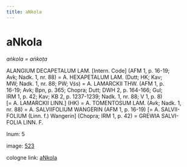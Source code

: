 ```yaml
---
title: aNkola
---
```


# aNkola

<i>aṅkola = aṅkoṭa</i>  <div n="P" /><bot>ALANGIUM DECAPETALUM LAM.</bot> [Intern. Code] (AFM 1, p. 16-19; <div n="lb" />Avk; Nadk. 1, nr. 88) = <bot>A. HEXAPETALUM LAM.</bot> (Dutt; HK; Kav; <div n="lb" />MW; Nadk. 1, nr. 88; PW; Vśs) = <bot>A. LAMARCKII THW.</bot> (AFM 1, p. <div n="lb" />16-19; Avk; Bpn, p. 365; Chopra; Dutt; DWH 2, p. 164-166; Gul; <div n="lb" />IRM 1, p. 42; Kav; KB 2, p. 1237-1239; Nadk. 1, nr. 88; V 1, p. 8) <div n="lb" />[= <bot>A. LAMARCKII LINN.</bot>] (HK) = <bot>A. TOMENTOSUM LAM.</bot> (Avk; Nadk. 1, <div n="lb" />nr. 88) = <bot>A. SALVIIFOLIUM WANGERIN</bot> (AFM 1, p. 16-19) [= <bot>A. SALVII- <div n="lb" />FOLIUM</bot> (Linn. f.) Wangerin] (Chopra; IRM 1, p. 42) = <bot>GREWIA SALVI- <div n="lb" />FOLIA LINN. F.</bot>

lnum: 5

image: [523](https://www.sanskrit-lexicon.uni-koeln.de/scans/csl-apidev/servepdf.php?dict=snp&page=523)

cologne link: [aNkola](https://sanskrit-lexicon.uni-koeln.de/scans/csl-apidev/getword.php?dict=snp&key=aNkola)

